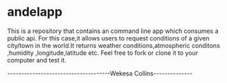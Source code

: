 # andelapp
This is a repository that contains an command line app which consumes a public api.
For this case,it allows users to request conditions of a given city/town in the world.It returns weather conditions,atmospheric conditons ,humidity ,longitude,latitude etc.
Feel free to fork or clone it to your computer and test it.


-------------------------------------Wekesa Collins--------------
